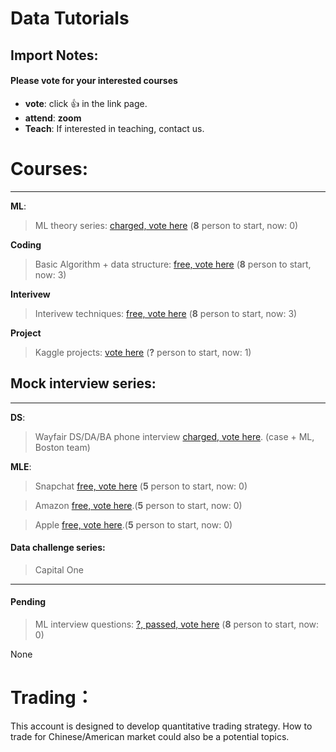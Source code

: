 # Data Tutorials

## Import Notes:
#### Please **vote** for your interested courses

* **vote**: click 👍 in the link page.
* **attend**: **zoom**
* **Teach**: If interested in teaching, contact us.

# Courses: 
--------
**ML**:

>  ML theory series: [charged, vote here](https://github.com/Hexgram/tutorials/issues/1) (**8** person to start, now: 0)

**Coding**

>  Basic Algorithm + data structure: [free, vote here](https://github.com/Hexgram/tutorials/issues/2) (**8** person to start, now: 3)

**Interivew**

>  Interivew techniques: [free, vote here](https://github.com/Hexgram/tutorials/issues/3) (**8** person to start, now: 3)

**Project**

> Kaggle projects: [vote here](https://github.com/Hexgram/tutorials/issues/8) (**?** person to start, now: 1)

## Mock interview series:
-----
**DS**:

>  Wayfair DS/DA/BA phone interview [charged, vote here](). (case + ML, Boston team) 

**MLE**: 

> Snapchat [free, vote here]() (**5** person to start, now: 0)

>  Amazon [free, vote here](https://github.com/Hexgram/tutorials/issues/7).(**5** person to start, now: 0)

>  Apple [free, vote here](https://github.com/Hexgram/tutorials/issues/6).(**5** person to start, now: 0)



#### Data challenge series:
> Capital One

-----

#### Pending
>  ML interview questions: [?, passed, vote here](https://github.com/Hexgram/tutorials/issues/4) (**8** person to start, now: 0)


None


# Trading：

This account is designed to develop quantitative trading strategy. How to trade for Chinese/American market could also be a potential topics.

